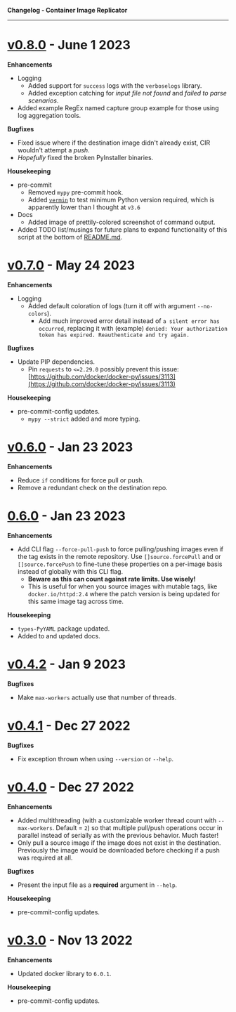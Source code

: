 **Changelog - Container Image Replicator**

---

# [v0.8.0](https://github.com/DaemonDude23/container-image-replicator/releases/tag/v0.8.0) - June 1 2023

**Enhancements**

- Logging
  - Added support for `success` logs with the `verboselogs` library.
  - Added exception catching for _input file not found_ and _failed to parse scenarios_.
- Added example RegEx named capture group example for those using log aggregation tools.

**Bugfixes**

- Fixed issue where if the destination image didn't already exist, CIR wouldn't attempt a _push_.
- _Hopefully_ fixed the broken PyInstaller binaries.

**Housekeeping**

- pre-commit
  - Removed `mypy` pre-commit hook.
  - Added [`vermin`](https://github.com/netromdk/vermin) to test minimum Python version required, which is apparently lower than I thought at `v3.6`
- Docs
  - Added image of prettily-colored screenshot of command output.
- Added TODO list/musings for future plans to expand functionality of this script at the bottom of [README.md](README.md).

# [v0.7.0](https://github.com/DaemonDude23/container-image-replicator/releases/tag/v0.7.0) - May 24 2023

**Enhancements**

- Logging
  - Added default coloration of logs (turn it off with argument `--no-colors`).
    - Add much improved error detail instead of `a silent error has occurred`, replacing it with (example) `denied: Your authorization token has expired. Reauthenticate and try again.`

**Bugfixes**

- Update PIP dependencies.
  - Pin `requests` to `<=2.29.0` possibly prevent this issue: [https://github.com/docker/docker-py/issues/3113](https://github.com/docker/docker-py/issues/3113)

**Housekeeping**

- pre-commit-config updates.
  - `mypy --strict` added and more typing.

# [v0.6.0](https://github.com/DaemonDude23/container-image-replicator/releases/tag/v0.6.0) - Jan 23 2023

**Enhancements**

- Reduce `if` conditions for force pull or push.
- Remove a redundant check on the destination repo.

# [0.6.0](https://github.com/DaemonDude23/container-image-replicator/releases/tag/b0.6.0) - Jan 23 2023

**Enhancements**

- Add CLI flag `--force-pull-push` to force pulling/pushing images even if the tag exists in the remote repository. Use `[]source.forcePull` and or `[]source.forcePush` to fine-tune these properties on a per-image basis instead of globally with this CLI flag.
  - **Beware as this can count against rate limits. Use wisely!**
  - This is useful for when you source images with mutable tags, like `docker.io/httpd:2.4` where the patch version is being updated for this same image tag across time.

**Housekeeping**

- `types-PyYAML` package updated.
- Added to and updated docs.

# [v0.4.2](https://github.com/DaemonDude23/container-image-replicator/releases/tag/v0.4.2) - Jan 9 2023

**Bugfixes**

- Make `max-workers` actually use that number of threads.

# [v0.4.1](https://github.com/DaemonDude23/container-image-replicator/releases/tag/v0.4.1) - Dec 27 2022

**Bugfixes**

- Fix exception thrown when using `--version` or `--help`.

# [v0.4.0](https://github.com/DaemonDude23/container-image-replicator/releases/tag/v0.4.0) - Dec 27 2022

**Enhancements**

- Added multithreading (with a customizable worker thread count with `--max-workers`. Default = `2`) so that multiple pull/push operations occur in parallel instead of serially as with the previous behavior. Much faster!
- Only pull a source image if the image does not exist in the destination. Previously the image would be downloaded before checking if a push was required at all.

**Bugfixes**

- Present the input file as a **required** argument in `--help`.

**Housekeeping**

- pre-commit-config updates.

# [v0.3.0](https://github.com/DaemonDude23/container-image-replicator/releases/tag/v0.3.0) - Nov 13 2022

**Enhancements**

- Updated docker library to `6.0.1`.

**Housekeeping**

- pre-commit-config updates.
